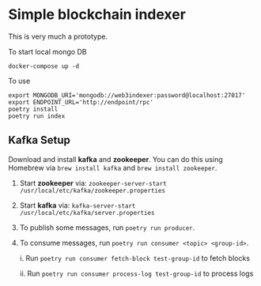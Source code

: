 # Simple blockchain indexer

This is very much a prototype.

To start local mongo DB

```
docker-compose up -d
```

To use

```
export MONGODB_URI='mongodb://web3indexer:password@localhost:27017'
export ENDPOINT_URL='http://endpoint/rpc'
poetry install
poetry run index
```

## Kafka Setup

Download and install **kafka** and **zookeeper**. You can do this using Homebrew via `brew install kafka` and `brew install zookeeper`.

1. Start **zookeeper** via: `zookeeper-server-start /usr/local/etc/kafka/zookeeper.properties`
2. Start **kafka** via: `kafka-server-start /usr/local/etc/kafka/server.properties`
3. To publish some messages, run `poetry run producer`.
4. To consume messages, run `poetry run consumer <topic> <group-id>`.

   i. Run `poetry run consumer fetch-block test-group-id` to fetch blocks

   ii. Run `poetry run consumer process-log test-group-id` to process logs
